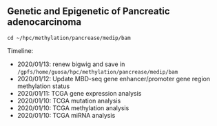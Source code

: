 ## Genetic and Epigenetic of Pancreatic adenocarcinoma


```
cd ~/hpc/methylation/pancrease/medip/bam
```

Timeline: 

* 2020/01/13: renew bigwig and save in `/gpfs/home/guosa/hpc/methylation/pancrease/medip/bam`
* 2020/01/12: Update MBD-seq gene enhancer/promoter gene region methylation status
* 2020/01/11: TCGA gene expression analysis
* 2020/01/10: TCGA mutation analysis
* 2020/01/10: TCGA methylation analysis
* 2020/01/10: TCGA miRNA analysis
